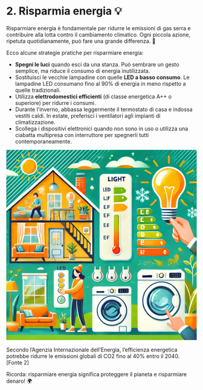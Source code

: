 # 2. Risparmia energia 💡

Risparmiare energia è fondamentale per ridurre le emissioni di gas serra e contribuire alla lotta contro il cambiamento climatico. Ogni piccola azione, ripetuta quotidianamente, può fare una grande differenza. 💪

Ecco alcune strategie pratiche per risparmiare energia:

- **Spegni le luci** quando esci da una stanza. Può sembrare un gesto semplice, ma riduce il consumo di energia inutilizzata.
- Sostituisci le vecchie lampadine con quelle **LED a basso consumo**. Le lampadine LED consumano fino al 90% di energia in meno rispetto a quelle tradizionali.
- Utilizza **elettrodomestici efficienti** (di classe energetica A++ o superiore) per ridurre i consumi.
- Durante l'inverno, abbassa leggermente il termostato di casa e indossa vestiti caldi. In estate, preferisci i ventilatori agli impianti di climatizzazione.
- Scollega i dispositivi elettronici quando non sono in uso o utilizza una ciabatta multipresa con interruttore per spegnerli tutti contemporaneamente.

![Risparmio di energia](../images/step%202/risparmioEnergia.webp)

Secondo l’Agenzia Internazionale dell’Energia, l’efficienza energetica potrebbe ridurre le emissioni globali di CO2 fino al 40% entro il 2040. [Fonte 2]

Ricorda: risparmiare energia significa proteggere il pianeta e risparmiare denaro! 🌍
